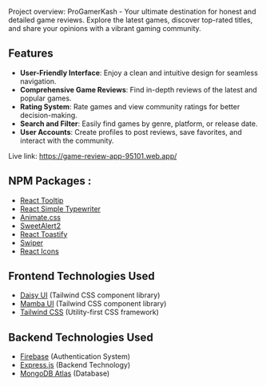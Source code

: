 Project overview:
ProGamerKash - Your ultimate destination for honest and detailed game reviews. Explore the latest games, discover top-rated titles, and share your opinions with a vibrant gaming community.

## Features
- **User-Friendly Interface**: Enjoy a clean and intuitive design for seamless navigation.  
- **Comprehensive Game Reviews**: Find in-depth reviews of the latest and popular games.  
- **Rating System**: Rate games and view community ratings for better decision-making.  
- **Search and Filter**: Easily find games by genre, platform, or release date.  
- **User Accounts**: Create profiles to post reviews, save favorites, and interact with the community. 

Live link: https://game-review-app-95101.web.app/

<h2>NPM Packages :</h2>
<ul>    
        <li><a href="https://react-tooltip.com/" target="_blank">React Tooltip</a></li>
        <li><a href="https://www.npmjs.com/package/react-simple-typewriter" target="_blank">React Simple Typewriter</a></li>
        <li><a href="https://animate.style/" target="_blank">Animate.css</a></li>
        <li><a href="https://sweetalert2.github.io/" target="_blank">SweetAlert2</a></li>
        <li><a href="https://fkhadra.github.io/react-toastify/" target="_blank">React Toastify</a></li>
        <li><a href="https://swiperjs.com/" target="_blank">Swiper</a></li>
        <li><a href="https://react-icons.github.io/react-icons/" target="_blank">React Icons</a></li>
</ul>

<h2>Frontend Technologies Used</h2>
    <ul>
        <li><a href="https://daisyui.com/" target="_blank">Daisy UI</a> (Tailwind CSS component library)</li>
        <li><a href="https://mamba-ui.dev/" target="_blank">Mamba UI</a> (Tailwind CSS component library)</li>
        <li><a href="https://tailwindcss.com/" target="_blank">Tailwind CSS</a> (Utility-first CSS framework)</li>
    </ul>

<h2> Backend Technologies Used </h2>
<ul>
        <li><a href="https://firebase.google.com/" target="_blank">Firebase</a> (Authentication System)</li>
        <li><a href="https://expressjs.com/" target="_blank">Express.js</a> (Backend Technology)</li>
        <li><a href="https://www.mongodb.com/atlas" target="_blank">MongoDB Atlas</a> (Database)</li>
</ul>